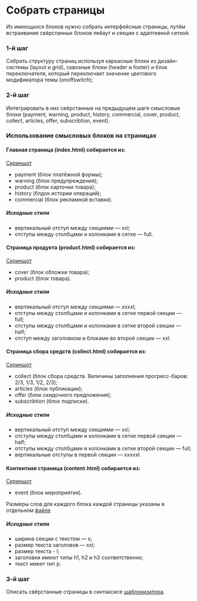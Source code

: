 # Собрать страницы
Из имеющихся блоков нужно собрать интерфейсные страницы, путём встраивания свёрстанных блоков лейаут и секции с адаптивной сеткой.

### 1-й шаг
Собрать структуру страниц используя каркасные блоки из дизайн-системы (layout и grid), сквозные блоки (header и footer) и блок переключателя, который переключает значение цветового модификатора темы (onoffswitch);

### 2-й шаг
Интегрировать в них свёрстанные на предыдущем шаге смысловые блоки (payment, warning, product, history, commercial, cover, product, collect, articles, offer, subscribtion, event).

### Использование смысловых блоков на страницах

#### Главная страница (index.html) собирается из:
[Скриншот](https://github.com/yndx-shri-reviewer/task-1/blob/master/assets/pages/index.png)
- payment (блок платёжной формы);
- warning (блок предупреждения);
- product (блок карточки товара);
- history (блдок истории операций);
- commercial (блок рекламной вставки).

##### Исходные стили
- вертикальный отступ между секциями — xxl;
- отступы между столбцами и колонками в сетке — full.

#### Страница продукта (product.html) собирается из:
[Скриншот](https://github.com/yndx-shri-reviewer/task-1/blob/master/assets/pages/product.png)
- cover (блок обложки товара);
- product (блок товара).

##### Исходные стили
- вертикальный отступ между секциями — xxxxl;
- отступы между столбцами и колонками в сетке первой секции — full;
- отступы между столбцами и колонками в сетке второй секции — half;
- отступ между заголовком и блоками во второй секции — xxl.

#### Страница сбора средств (collect.html) собирается из:
[Скриншот](https://github.com/yndx-shri-reviewer/task-1/blob/master/assets/pages/collect.png)
- collect (блок сбора средств. Величины заполнения прогресс-баров: 2/3, 1/3, 1/2, 2/3);
- articles (блок публикации);
- offer (блок скидочного предложения);
- subscribtion (блок подписки).

##### Исходные стили
- вертикальный отступ между секциями — xxl;
- отступы между столбцами и колонками в сетке первой секции — half;
- отступы между столбцами и колонками в сетке второй секции — full;
- вертикальные отступы в первой секции — xxxxxl.

#### Контентная страница (content.html) собирается из:
[Скриншот](https://github.com/yndx-shri-reviewer/task-1/blob/master/assets/pages/content.png)
- event (блок мероприятия).

Размеры слов для каждого блока каждой страницы указаны в отдельном [файле](https://github.com/yndx-shri-reviewer/task-1/blob/master/text-mods.md)

##### Исходные стили
- ширина секции с текстом — s;
- размер текста заголовов — xxl;
- размер текста - l;
- заголовки имеют типы h1, h2 и h3 соответственно;
- текст имеет тип p.

### 3-й шаг

Описать свёрстанные страницы в синтаксисе [шаблонизатора](TEMPLATER.md).

